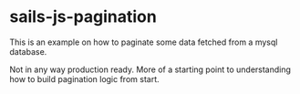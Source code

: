 # sails-js-pagination

This is an example on how to paginate some data fetched from a mysql database.


Not in any way production ready. More of a starting point to understanding how to build pagination logic from start. 
